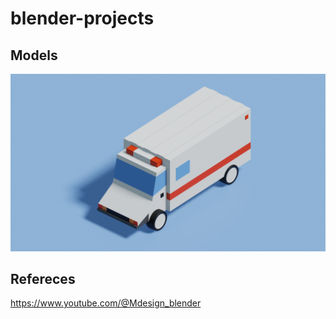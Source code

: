 # blender-projects


## Models



![ambulance.png](ambulance.png "ambulance")




## Refereces
https://www.youtube.com/@Mdesign_blender
